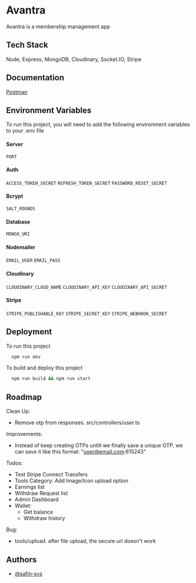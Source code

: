 # Avantra

Avantra is a membership management app

## Tech Stack

Node, Express, MongoDB, Cloudinary, Socket.IO, Stripe

## Documentation

[Postman](https://spark-tech-1674.postman.co/workspace/Spark-Tech-Workspace~3dc67139-acf2-4e3c-bea2-20bc71e1fb41/collection/41742263-78841f1a-37b3-493e-a2fc-a1c85c637a80?action=share&creator=41742263)

## Environment Variables

To run this project, you will need to add the following environment variables to your .env file

#### Server

`PORT`

#### Auth

`ACCESS_TOKEN_SECRET`
`REFRESH_TOKEN_SECRET`
`PASSWORD_RESET_SECRET`

#### Bcrypt

`SALT_ROUNDS`

#### Database

`MONGO_URI`

#### Nodemailer

`EMAIL_USER`
`EMAIL_PASS`

#### Cloudinary

`CLOUDINARY_CLOUD_NAME`
`CLOUDINARY_API_KEY`
`CLOUDINARY_API_SECRET`

#### Stripe

`STRIPE_PUBLISHABLE_KEY`
`STRIPE_SECRET_KEY`
`STRIPE_WEBHOOK_SECRET`

## Deployment

To run this project

```bash
  npm run dev
```

To build and deploy this project

```bash
  npm run build && npm run start
```

## Roadmap

Clean Up:

- Remove otp from responses. src/controllers/user.ts

Improvements:

- Instead of keep creating OTPs untill we finally save a unique OTP, we can save it like this format: "user@email.com:615243"

Todos:
- Test Stripe Connect Transfers
- Tools Category: Add Image/Icon upload option
- Earnings list
- Withdraw Request list
- Admin Dashboard
- Wallet:
  - Get balance
  - Withdraw history

Bug:

- tools/upload. after file upload, the secure url doesn't work

## Authors

- [@safin-sys](https://www.github.com/safin-sys)
